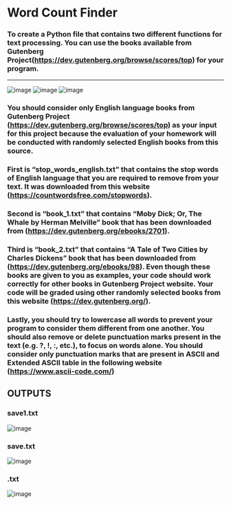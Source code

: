 # Word Count Finder
### To create a Python file that contains two different functions for text processing. You can use the books available from Gutenberg Project(https://dev.gutenberg.org/browse/scores/top) for your program.
<hr>

![image](https://github.com/fatihsemirgin/Word-Count-Finder/assets/109742155/3b0a8e0b-7623-445e-88e7-7a5af1162139)
![image](https://github.com/fatihsemirgin/Word-Count-Finder/assets/109742155/dd07d992-ca84-44c7-945a-47ea43e48574)
![image](https://github.com/fatihsemirgin/Word-Count-Finder/assets/109742155/c9a5bafa-5d30-4555-8ee2-c2db99d79657)


### You should consider only English language books from Gutenberg Project (https://dev.gutenberg.org/browse/scores/top) as your input for this project because the evaluation of your homework will be conducted with randomly selected English books from this source.
### First is “stop_words_english.txt” that contains the stop words of English language that you are required to remove from your text. It was downloaded from this website (https://countwordsfree.com/stopwords).
### Second is “book_1.txt” that contains “Moby Dick; Or, The Whale by Herman Melville” book that has been downloaded from (https://dev.gutenberg.org/ebooks/2701).
### Third is “book_2.txt” that contains “A Tale of Two Cities by Charles Dickens” book that has been downloaded from (https://dev.gutenberg.org/ebooks/98). Even though these books are given to you as examples, your code should work correctly for other books in Gutenberg Project website. Your code will be graded using other randomly selected books from this website (https://dev.gutenberg.org/).
### Lastly, you should try to lowercase all words to prevent your program to consider them different from one another. You should also remove or delete punctuation marks present in the text (e.g. ?, !, :, etc.), to focus on words alone. You should consider only punctuation marks that are present in ASCII and Extended ASCII table in the following website (https://www.ascii-code.com/)

## OUTPUTS
### save1.txt
![image](https://github.com/fatihsemirgin/Word-Count-Finder/assets/109742155/ebf94d84-d818-456b-b96f-38455a000701)
<br>
### save.txt
![image](https://github.com/fatihsemirgin/Word-Count-Finder/assets/109742155/664584ba-7c04-4ee1-a470-57bf63b0e9fd)
<br>
### .txt
![image](https://github.com/fatihsemirgin/Word-Count-Finder/assets/109742155/4ea84c69-11fe-4933-bf45-37e68306cd23)


